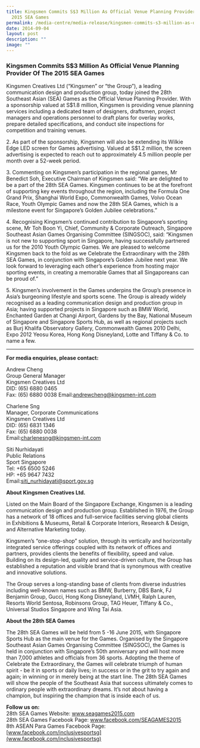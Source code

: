 ```yaml
---
title: Kingsmen Commits S$3 Million As Official Venue Planning Provider Of The
  2015 SEA Games
permalink: /media-centre/media-release/kingsmen-commits-s3-million-as-official-venue-planning-provider/
date: 2014-09-04
layout: post
description: ""
image: ""
---
```

### **Kingsmen Commits S$3 Million As Official Venue Planning Provider Of The 2015 SEA Games**
Kingsmen Creatives Ltd (“Kingsmen” or “the Group”), a leading communication design and production group, today joined the 28th Southeast Asian (SEA) Games as the Official Venue Planning Provider. With a sponsorship valued at S$1.8 million, Kingsmen is providing venue planning services including a dedicated team of designers, draftsmen, project managers and operations personnel to draft plans for overlay works, prepare detailed specifications, and conduct site inspections for competition and training venues. 

2\. As part of the sponsorship, Kingsmen will also be extending its Wilkie Edge LED screen for Games advertising. Valued at S$1.2 million, the screen advertising is expected to reach out to approximately 4.5 million people per month over a 52-week period. 

3\. Commenting on Kingsmen’s participation in the regional games, Mr Benedict Soh, Executive Chairman of Kingsmen said: “We are delighted to be a part of the 28th SEA Games. Kingsmen continues to be at the forefront of supporting key events throughout the region, including the Formula One Grand Prix, Shanghai World Expo, Commonwealth Games, Volvo Ocean Race, Youth Olympic Games and now the 28th SEA Games, which is a milestone event for Singapore’s Golden Jubilee celebrations.”

4\. Recognising Kingsmen’s continued contribution to Singapore’s sporting scene, Mr Toh Boon Yi, Chief, Community & Corporate Outreach, Singapore Southeast Asian Games Organising Committee (SINGSOC), said: “Kingsmen is not new to supporting sport in Singapore, having successfully partnered us for the 2010 Youth Olympic Games. We are pleased to welcome Kingsmen back to the fold as we Celebrate the Extraordinary with the 28th SEA Games, in conjunction with Singapore’s Golden Jubilee next year. We look forward to leveraging each other’s experience from hosting major sporting events, in creating a memorable Games that all Singaporeans can be proud of.”

5\. Kingsmen’s involvement in the Games underpins the Group’s presence in Asia’s burgeoning lifestyle and sports scene. The Group is already widely recognised as a leading communication design and production group in Asia; having supported projects in Singapore such as BMW World, Enchanted Garden at Changi Airport, Gardens by the Bay, National Museum of Singapore and Singapore Sports Hub, as well as regional projects such as Burj Khalifa Observatory Gallery, Commonwealth Games 2010 Delhi, Expo 2012 Yeosu Korea, Hong Kong Disneyland, Lotte and Tiffany & Co. to name a few. 

---

**For media enquiries, please contact:**

Andrew Cheng<br>
Group General Manager<br>
Kingsmen Creatives Ltd<br>
DID: (65) 6880 0465<br>
Fax: (65) 6880 0038
Email:[andrewcheng@kingsmen-int.com](http:)

Charlene Sng<br>
Manager, Corporate Communications<br>
Kingsmen Creatives Ltd<br>
DID: (65) 6831 1346<br>
Fax: (65) 6880 0038<br>
Email:[charlenesng@kingsmen-int.com](http:)

Siti Nurhidayati<br>
Public Relations<br>
Sport Singapore<br>
Tel: +65 6500 5246<br>
HP: +65 9647 7432<br>
Email:[siti\_nurhidayati@sport.gov.sg](http:)


**About Kingsmen Creatives Ltd.** <br>

Listed on the Main Board of the Singapore Exchange, Kingsmen is a leading communication design and production group. Established in 1976, the Group has a network of 18 offices and full-service facilities serving global clients in Exhibitions & Museums, Retail & Corporate Interiors, Research & Design, and Alternative Marketing today.

Kingsmen’s “one-stop-shop” solution, through its vertically and horizontally integrated service offerings coupled with its network of offices and partners, provides clients the benefits of flexibility, speed and value. Building on its design-led, quality and service-driven culture, the Group has established a reputation and visible brand that is synonymous with creative and innovative solutions.

The Group serves a long-standing base of clients from diverse industries including well-known names such as BMW, Burberry, DBS Bank, FJ Benjamin Group, Gucci, Hong Kong Disneyland, LVMH, Ralph Lauren, Resorts World Sentosa, Robinsons Group, TAG Heuer, Tiffany & Co., Universal Studios Singapore and Wing Tai Asia.


**About the 28th SEA Games**<br>

The 28th SEA Games will be held from 5 -16 June 2015, with Singapore Sports Hub as the main venue for the Games. Organised by the Singapore Southeast Asian Games Organising Committee (SINGSOC), the Games is held in conjunction with Singapore’s 50th anniversary and will host more than 7,000 athletes and officials from 36 sports. Adopting the theme of Celebrate the Extraordinary, the Games will celebrate triumph of human spirit - be it in sports or daily lives; in success or in the grit to try again and again; in winning or in merely being at the start line. The 28th SEA Games will show the people of the Southeast Asia that success ultimately comes to ordinary people with extraordinary dreams. It’s not about having a champion, but inspiring the champion that is inside each of us.

**Follow us on:**<br>
28th SEA Games Website: www.seagames2015.com<br>
28th SEA Games Facebook Page: www.facebook.com/SEAGAMES2015<br>
8th ASEAN Para Games Facebook Page:[www.facebook.com/inclusivesportsg](www.facebook.com/inclusivesportsg)